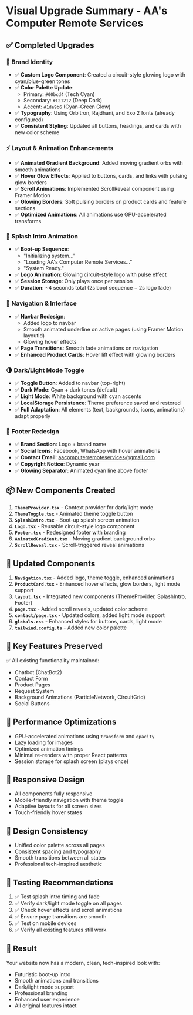 # Visual Upgrade Summary - AA's Computer Remote Services

## ✅ Completed Upgrades

### 🎨 Brand Identity
- ✅ **Custom Logo Component**: Created a circuit-style glowing logo with cyan/blue-green tones
- ✅ **Color Palette Update**:
  - Primary: `#00bcd4` (Tech Cyan)
  - Secondary: `#121212` (Deep Dark)
  - Accent: `#1de9b6` (Cyan-Green Glow)
- ✅ **Typography**: Using Orbitron, Rajdhani, and Exo 2 fonts (already configured)
- ✅ **Consistent Styling**: Updated all buttons, headings, and cards with new color scheme

### ⚡ Layout & Animation Enhancements
- ✅ **Animated Gradient Background**: Added moving gradient orbs with smooth animations
- ✅ **Hover Glow Effects**: Applied to buttons, cards, and links with pulsing glow borders
- ✅ **Scroll Animations**: Implemented ScrollReveal component using Framer Motion
- ✅ **Glowing Borders**: Soft pulsing borders on product cards and feature sections
- ✅ **Optimized Animations**: All animations use GPU-accelerated transforms

### 🚀 Splash Intro Animation
- ✅ **Boot-up Sequence**: 
  - "Initializing system..." 
  - "Loading AA's Computer Remote Services..."
  - "System Ready."
- ✅ **Logo Animation**: Glowing circuit-style logo with pulse effect
- ✅ **Session Storage**: Only plays once per session
- ✅ **Duration**: ~4 seconds total (2s boot sequence + 2s logo fade)

### 🧭 Navigation & Interface
- ✅ **Navbar Redesign**: 
  - Added logo to navbar
  - Smooth animated underline on active pages (using Framer Motion layoutId)
  - Glowing hover effects
- ✅ **Page Transitions**: Smooth fade animations on navigation
- ✅ **Enhanced Product Cards**: Hover lift effect with glowing borders

### 🌗 Dark/Light Mode Toggle
- ✅ **Toggle Button**: Added to navbar (top-right)
- ✅ **Dark Mode**: Cyan + dark tones (default)
- ✅ **Light Mode**: White background with cyan accents
- ✅ **LocalStorage Persistence**: Theme preference saved and restored
- ✅ **Full Adaptation**: All elements (text, backgrounds, icons, animations) adapt properly

### 🧩 Footer Redesign
- ✅ **Brand Section**: Logo + brand name
- ✅ **Social Icons**: Facebook, WhatsApp with hover animations
- ✅ **Contact Email**: aacomputerremoteservices@gmail.com
- ✅ **Copyright Notice**: Dynamic year
- ✅ **Glowing Separator**: Animated cyan line above footer

## 📦 New Components Created

1. **`ThemeProvider.tsx`** - Context provider for dark/light mode
2. **`ThemeToggle.tsx`** - Animated theme toggle button
3. **`SplashIntro.tsx`** - Boot-up splash screen animation
4. **`Logo.tsx`** - Reusable circuit-style logo component
5. **`Footer.tsx`** - Redesigned footer with branding
6. **`AnimatedGradient.tsx`** - Moving gradient background orbs
7. **`ScrollReveal.tsx`** - Scroll-triggered reveal animations

## 🔄 Updated Components

1. **`Navigation.tsx`** - Added logo, theme toggle, enhanced animations
2. **`ProductCard.tsx`** - Enhanced hover effects, glow borders, light mode support
3. **`layout.tsx`** - Integrated new components (ThemeProvider, SplashIntro, Footer)
4. **`page.tsx`** - Added scroll reveals, updated color scheme
5. **`contact/page.tsx`** - Updated colors, added light mode support
6. **`globals.css`** - Enhanced styles for buttons, cards, light mode
7. **`tailwind.config.ts`** - Added new color palette

## 🎯 Key Features Preserved

✅ All existing functionality maintained:
- Chatbot (ChatBot2)
- Contact Form
- Product Pages
- Request System
- Background Animations (ParticleNetwork, CircuitGrid)
- Social Buttons

## 🚀 Performance Optimizations

- GPU-accelerated animations using `transform` and `opacity`
- Lazy loading for images
- Optimized animation timings
- Minimal re-renders with proper React patterns
- Session storage for splash screen (plays once)

## 📱 Responsive Design

- All components fully responsive
- Mobile-friendly navigation with theme toggle
- Adaptive layouts for all screen sizes
- Touch-friendly hover states

## 🎨 Design Consistency

- Unified color palette across all pages
- Consistent spacing and typography
- Smooth transitions between all states
- Professional tech-inspired aesthetic

## 🧪 Testing Recommendations

1. ✅ Test splash intro timing and fade
2. ✅ Verify dark/light mode toggle on all pages
3. ✅ Check hover effects and scroll animations
4. ✅ Ensure page transitions are smooth
5. ✅ Test on mobile devices
6. ✅ Verify all existing features still work

## 🎉 Result

Your website now has a modern, clean, tech-inspired look with:
- Futuristic boot-up intro
- Smooth animations and transitions
- Dark/light mode support
- Professional branding
- Enhanced user experience
- All original features intact
